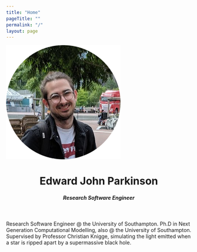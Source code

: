 ```yaml
---
title: "Home"
pageTitle: ""
permalink: "/"
layout: page
---
```


<div class="container">
    <div class="row">
        <div class="col-4">
            <img src="img/me.png" alt="it's me" style="max-width: 100%; height: auto;" />
        </div>
        <div class="col align-self-center" align="center">
            <h1>Edward John Parkinson</h1>
            <h5>Research Software Engineer</h5>
        </div>
    </div>
</div>
<br />

Research Software Engineer @ the University of Southampton. Ph.D in Next
Generation Computational Modelling, also @ the University of Southampton.
Supervised by Professor Christian Knigge, simulating the light emitted when a
star is ripped apart by a supermassive black hole.


<!-- During my PhD, I had excellent opportunity to build my computational and
communication skills, attending international workshops and conferences to
share my work with the community and have had the opportunity to work in
international collaborations. At Southampton, I have had access to world-class
HPC facilities and training in a wide range of programming languages and
frameworks such as, but not limited to, C, MPI, CUDA, TensorFlow and Python. I
worked with vast quantities of synthetic and real world data, applying a modern
toolkit of data analysis techniques, statistical modelling, Python/R frameworks
and numerical techniques to confront theory with observations, producing novel
and state-of-the-art research. I have been the principle investigator for
multiple collaborative and individual research projects and a key team member
in cross-disciplinary collaborations and projects. -->